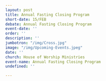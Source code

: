 ```yaml
---
layout: post
title: Annual Fasting Closing Program
short-date: 15/FEB
debate: Annual Fasting Closing Program
event-date: ''
order: ''
description: ''
jumbotron: "/img/Cross.jpg"
image: "/img/Upcoming-Events.jpeg"
date: ''
church: House of Worship Ministries
event-name: Annual Fasting Closing Program
undefined: ''

---
```

